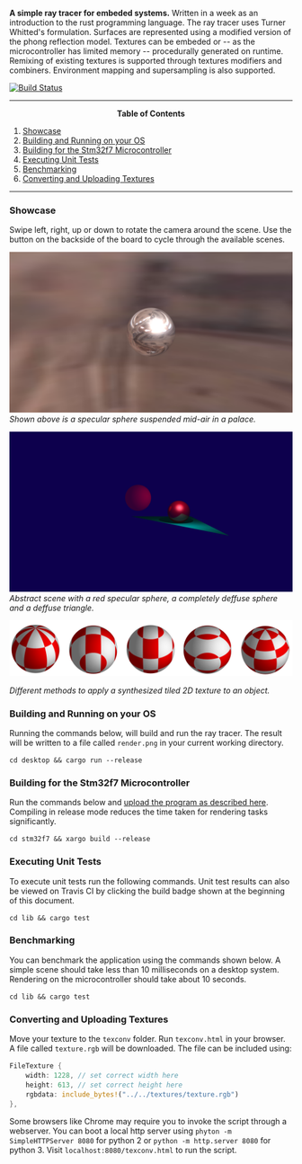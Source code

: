 __A simple ray tracer for embeded systems.__ Written in a week as an
introduction to the rust programming language. The ray tracer uses Turner
Whitted's formulation. Surfaces are represented using a modified version of the
phong reflection model. Textures can be embeded or -- as the microcontroller
has limited memory -- procedurally generated on runtime. Remixing of existing
textures is supported through textures modifiers and combiners. Environment
mapping and supersampling is also supported.

[![Build Status](https://travis-ci.org/Rust-Mikrocontroller-Praktikum-2017/raytracer.svg?branch=master)](https://travis-ci.org/Rust-Mikrocontroller-Praktikum-2017/raytracer)


---
<p align=center><strong>Table of Contents</strong></p>

1. [Showcase](#showcase)
2. [Building and Running on your OS](#building-and-running-on-your-os)
3. [Building for the Stm32f7 Microcontroller](#building-for-the-stm32f7-microcontroller)
4. [Executing Unit Tests](#executing-unit-tests)
5. [Benchmarking](#benchmarking)
6. [Converting and Uploading Textures](#converting-and-uploading-textures)

---

### Showcase

Swipe left, right, up or down to rotate the camera around the scene. Use the button
on the backside of the board to cycle through the available scenes.

![environment mapping](./showcase/envmap.png)
_Shown above is a specular sphere suspended mid-air in a palace._

![abstract scene](./showcase/abstract.png)
_Abstract scene with a red specular sphere, a completely deffuse sphere and a
deffuse triangle._

![different texture mappings](./showcase/texture_mappings.png)

_Different methods to apply a synthesized tiled 2D texture to an object._

### Building and Running on your OS

Running the commands below, will build and run the ray tracer. The result will
be written to a file called `render.png` in your current working directory.

```
cd desktop && cargo run --release
```

### Building for the Stm32f7 Microcontroller

Run the commands below and [upload the program as described
here](https://github.com/embed-rs/stm32f7-discovery/blob/master/README.md).
Compiling in release mode reduces the time taken for rendering tasks
significantly.

```
cd stm32f7 && xargo build --release
```

### Executing Unit Tests

To execute unit tests run the following commands. Unit test results can also
be viewed on Travis CI by clicking the build badge shown at the beginning of
this document.

```
cd lib && cargo test
```

### Benchmarking

You can benchmark the application using the commands shown below. A simple
scene should take less than 10 milliseconds on a desktop system. Rendering
on the microcontroller should take about 10 seconds.

```
cd lib && cargo test
```

### Converting and Uploading Textures

Move your texture to the `texconv` folder. Run `texconv.html` in your browser.
A file called `texture.rgb` will be downloaded. The file can be included using:

```rs
FileTexture {
    width: 1228, // set correct width here
    height: 613, // set correct height here
    rgbdata: include_bytes!("../../textures/texture.rgb")
},
```

Some browsers like Chrome may require you to invoke the script through a webserver.
You can boot a local http server using `phyton -m SimpleHTTPServer 8080` for python
2 or `python -m http.server 8080` for python 3. Visit `localhost:8080/texconv.html`
to run the script.
